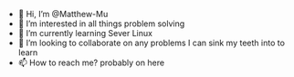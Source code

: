 - 👋 Hi, I’m @Matthew-Mu
- 👀 I’m interested in all things problem solving
- 🌱 I’m currently learning Sever Linux
- 💞️ I’m looking to collaborate on any problems I can sink my teeth into to learn
- 📫 How to reach me? probably on here

<!---
Matthew-Mu/Matthew-Mu is a ✨ special ✨ repository because its `README.md` (this file) appears on your GitHub profile.
You can click the Preview link to take a look at your changes.
--->
